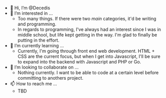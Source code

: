 - 👋 Hi, I’m @Decedis
- 👀 I’m interested in ...
    - Too many things. If there were two *main* categories, it'd be writing and programming. 
    - In regards to programming, I've always had an interest since I was in middle school, but life kept getting in the way. I'm glad to finally be putting in the effort. 
- 🌱 I’m currently learning ...
    - Currently, I'm going through front end web development. HTML + CSS are the current focus, but when I get into Javascript, I'll be sure to expand into the backend with Javascript and PHP or Go. 
- 💞️ I’m looking to collaborate on ...
    - Nothing currently. I want to be able to code at a certain level before committing to anothers project. 
- 📫 How to reach me ...
    - TBD

<!---
Decedis/Decedis is a ✨ special ✨ repository because its `README.md` (this file) appears on your GitHub profile.
You can click the Preview link to take a look at your changes.
--->
